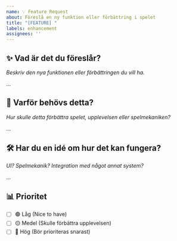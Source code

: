 ```yaml
---
name: 💡 Feature Request
about: Föreslå en ny funktion eller förbättring i spelet
title: "[FEATURE] "
labels: enhancement
assignees: ''
---
```


## ✨ Vad är det du föreslår?
_Beskriv den nya funktionen eller förbättringen du vill ha._

...

## 🎯 Varför behövs detta?
_Hur skulle detta förbättra spelet, upplevelsen eller spelmekaniken?_

...

## 🛠️ Har du en idé om hur det kan fungera?
_UI? Spelmekanik? Integration med något annat system?_

...

## 📊 Prioritet
- [ ] 🟢 Låg (Nice to have)
- [ ] 🟡 Medel (Skulle förbättra upplevelsen)
- [ ] 🔴 Hög (Bör prioriteras snarast)
